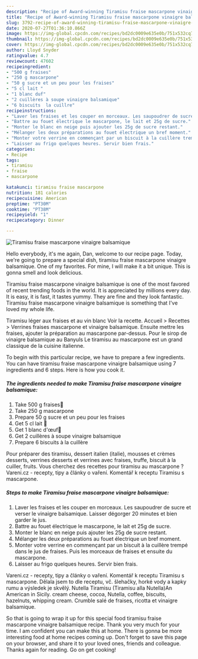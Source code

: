 ```yaml
---
description: "Recipe of Award-winning Tiramisu fraise mascarpone vinaigre balsamique"
title: "Recipe of Award-winning Tiramisu fraise mascarpone vinaigre balsamique"
slug: 3792-recipe-of-award-winning-tiramisu-fraise-mascarpone-vinaigre-balsamique
date: 2020-07-27T01:36:10.866Z
image: https://img-global.cpcdn.com/recipes/bd2dc0009e635e0b/751x532cq70/tiramisu-fraise-mascarpone-vinaigre-balsamique-photo-principale-de-la-recette.jpg
thumbnail: https://img-global.cpcdn.com/recipes/bd2dc0009e635e0b/751x532cq70/tiramisu-fraise-mascarpone-vinaigre-balsamique-photo-principale-de-la-recette.jpg
cover: https://img-global.cpcdn.com/recipes/bd2dc0009e635e0b/751x532cq70/tiramisu-fraise-mascarpone-vinaigre-balsamique-photo-principale-de-la-recette.jpg
author: Lloyd Snyder
ratingvalue: 4.7
reviewcount: 47602
recipeingredient:
- "500 g fraises"
- "250 g mascarpone"
- "50 g sucre et un peu pour les fraises"
- "5 cl lait "
- "1 blanc duf"
- "2 cuillères à soupe vinaigre balsamique"
- "6 biscuits  la cuillre"
recipeinstructions:
- "Laver les fraises et les couper en morceaux. Les saupoudrer de sucre et verser le vinaigre balsamique. Laisser dégorger 20 minutes et bien garder le jus."
- "Battre au fouet électrique le mascarpone, le lait et 25g de sucre."
- "Monter le blanc en neige puis ajouter les 25g de sucre restant."
- "Mélanger les deux préparations au fouet électrique un bref moment."
- "Monter votre verrine en commençant par un biscuit à la cuillère trempé dans le jus de fraises. Puis les morceaux de fraises et ensuite du mascarpone."
- "Laisser au frigo quelques heures. Servir bien frais."
categories:
- Recipe
tags:
- tiramisu
- fraise
- mascarpone

katakunci: tiramisu fraise mascarpone 
nutrition: 181 calories
recipecuisine: American
preptime: "PT30M"
cooktime: "PT38M"
recipeyield: "1"
recipecategory: Dinner

---
```



![Tiramisu fraise mascarpone vinaigre balsamique](https://img-global.cpcdn.com/recipes/bd2dc0009e635e0b/751x532cq70/tiramisu-fraise-mascarpone-vinaigre-balsamique-photo-principale-de-la-recette.jpg)

Hello everybody, it's me again, Dan, welcome to our recipe page. Today, we're going to prepare a special dish, tiramisu fraise mascarpone vinaigre balsamique. One of my favorites. For mine, I will make it a bit unique. This is gonna smell and look delicious.

Tiramisu fraise mascarpone vinaigre balsamique is one of the most favored of recent trending foods in the world. It is appreciated by millions every day. It is easy, it is fast, it tastes yummy. They are fine and they look fantastic. Tiramisu fraise mascarpone vinaigre balsamique is something that I've loved my whole life.

Tiramisu léger aux fraises et au vin blanc Voir la recette. Accueil &gt; Recettes &gt; Verrines fraises mascarpone et vinaigre balsamique. Ensuite mettre les fraises, ajouter la préparation au mascarpone par-dessus. Pour le sirop de vinaigre balsamique au Banyuls  Le tiramisu au mascarpone est un grand classique de la cuisine italienne.


To begin with this particular recipe, we have to prepare a few ingredients. You can have tiramisu fraise mascarpone vinaigre balsamique using 7 ingredients and 6 steps. Here is how you cook it.

<!--inarticleads1-->

##### The ingredients needed to make Tiramisu fraise mascarpone vinaigre balsamique:

1. Take 500 g fraises🍓
1. Take 250 g mascarpone
1. Prepare 50 g sucre et un peu pour les fraises
1. Get 5 cl lait 🥛
1. Get 1 blanc d&#39;œuf🥚
1. Get 2 cuillères à soupe vinaigre balsamique
1. Prepare 6 biscuits à la cuillère


Pour préparer des tiramisu, dessert italien (italie), mousses et crèmes desserts, verrines desserts et verrines avec fraises, truffe, biscuit à la cuiller, fruits. Vous cherchez des recettes pour tiramisu au mascarpone ? Vareni.cz - recepty, tipy a články o vaření. Komentář k receptu Tiramisu s mascarpone. 

<!--inarticleads2-->

##### Steps to make Tiramisu fraise mascarpone vinaigre balsamique:

1. Laver les fraises et les couper en morceaux. Les saupoudrer de sucre et verser le vinaigre balsamique. Laisser dégorger 20 minutes et bien garder le jus.
1. Battre au fouet électrique le mascarpone, le lait et 25g de sucre.
1. Monter le blanc en neige puis ajouter les 25g de sucre restant.
1. Mélanger les deux préparations au fouet électrique un bref moment.
1. Monter votre verrine en commençant par un biscuit à la cuillère trempé dans le jus de fraises. Puis les morceaux de fraises et ensuite du mascarpone.
1. Laisser au frigo quelques heures. Servir bien frais.


Vareni.cz - recepty, tipy a články o vaření. Komentář k receptu Tiramisu s mascarpone. Dělala jsem to dle receptu, vč. šlehačky, horké vody a kapky rumu a výsledek je skvělý. Nutella Tiramisu (Tiramisu alla Nutella)An American in Sicily. cream cheese, cocoa, Nutella, coffee, biscuits, hazelnuts, whipping cream. Crumble salé de fraises, ricotta et vinaigre balsamique. 

So that is going to wrap it up for this special food tiramisu fraise mascarpone vinaigre balsamique recipe. Thank you very much for your time. I am confident you can make this at home. There is gonna be more interesting food at home recipes coming up. Don't forget to save this page on your browser, and share it to your loved ones, friends and colleague. Thanks again for reading. Go on get cooking!
